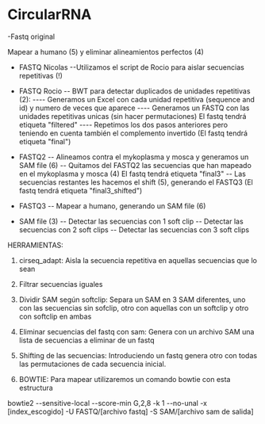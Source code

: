 # CircularRNA

-Fastq original

Mapear a humano (5) y eliminar alineamientos perfectos (4)

- FASTQ Nicolas
--Utilizamos el script de Rocio para aislar secuencias repetitivas (!)

- FASTQ Rocio
-- BWT para detectar duplicados de unidades repetitivas (2):
---- Generamos un Excel con cada unidad repetitiva (sequence and id) y numero de veces que aparece 
---- Generamos un FASTQ con las unidades repetitivas unicas (sin hacer permutaciones) El fastq tendrá etiqueta "filtered"
---- Repetimos los dos pasos anteriores pero teniendo en cuenta también el complemento invertido (El fastq tendrá etiqueta "final") 

- FASTQ2
-- Alineamos contra el mykoplasma y mosca y generamos un SAM file (6)
-- Quitamos del FASTQ2 las secuencias que han mapeado en el mykoplasma y mosca (4) El fastq tendrá etiqueta "final3"
-- Las secuencias restantes les hacemos el shift (5), generando el FASTQ3 (El fastq tendrá etiqueta "final3_shifted")

- FASTQ3
-- Mapear a humano, generando un SAM file (6)

- SAM file (3)
-- Detectar las secuencias con 1 soft clip
-- Detectar las secuencias con 2 soft clips
-- Detectar las secuencias con 3 soft clips

HERRAMIENTAS:

1. cirseq_adapt: Aisla la secuencia repetitiva en aquellas secuencias que lo sean

2. Filtrar secuencias iguales

3. Dividir SAM según softclip: Separa un SAM en 3 SAM diferentes, uno con las secuencias sin sofclip, otro con aquellas con un softclip y otro con softclip en ambas

4. Eliminar secuencias del fastq con sam: Genera con un archivo SAM una lista de secuencias a eliminar de un fastq 

5. Shifting de las secuencias: Introduciendo un fastq genera otro con todas las permutaciones de cada secuencia inicial.

6. BOWTIE: 
Para mapear utilizaremos un comando bowtie con esta estructura

bowtie2 --sensitive-local --score-min G,2,8 -k 1 --no-unal -x [index_escogido] -U FASTQ/[archivo fastq] -S SAM/[archivo sam de salida]
